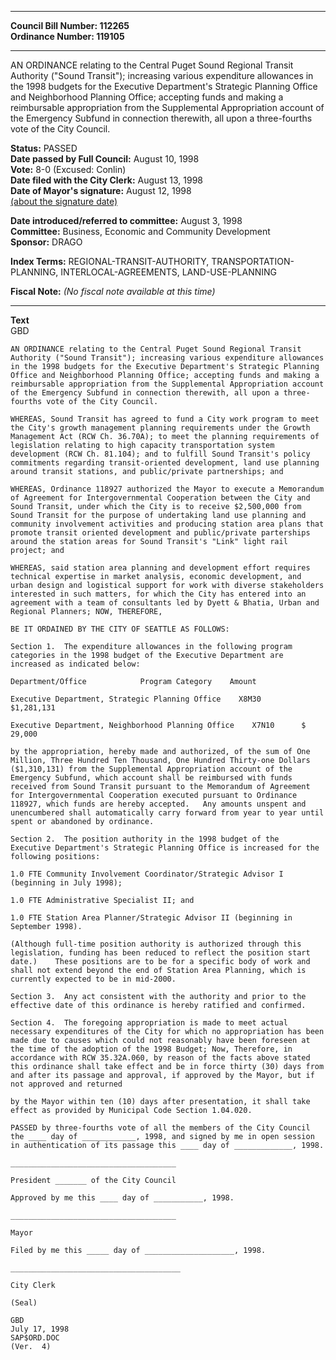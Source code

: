 * * * * *  
  
**Council Bill Number: [](#h0)[](#h2)112265**   
**Ordinance Number: 119105**  
  
* * * * *  
  
AN ORDINANCE relating to the Central Puget Sound Regional Transit Authority ("Sound Transit"); increasing various expenditure allowances in the 1998 budgets for the Executive Department's Strategic Planning Office and Neighborhood Planning Office; accepting funds and making a reimbursable appropriation from the Supplemental Appropriation account of the Emergency Subfund in connection therewith, all upon a three-fourths vote of the City Council.  
  
**Status:** PASSED   
**Date passed by Full Council:** August 10, 1998   
**Vote:** 8-0 (Excused: Conlin)   
**Date filed with the City Clerk:** August 13, 1998   
**Date of Mayor's signature:** August 12, 1998   
[(about the signature date)](/~public/approvaldate.htm)   
  
  
**Date introduced/referred to committee:** August 3, 1998   
**Committee:** Business, Economic and Community Development   
**Sponsor:** DRAGO   
  
**Index Terms:** REGIONAL-TRANSIT-AUTHORITY, TRANSPORTATION-PLANNING, INTERLOCAL-AGREEMENTS, LAND-USE-PLANNING  
  
**Fiscal Note:** *(No fiscal note available at this time)*  
  
* * * * *  
  
**Text**  
    GBD  
  
    AN ORDINANCE relating to the Central Puget Sound Regional Transit  
    Authority ("Sound Transit"); increasing various expenditure allowances  
    in the 1998 budgets for the Executive Department's Strategic Planning  
    Office and Neighborhood Planning Office; accepting funds and making a  
    reimbursable appropriation from the Supplemental Appropriation account  
    of the Emergency Subfund in connection therewith, all upon a three-  
    fourths vote of the City Council.  
  
    WHEREAS, Sound Transit has agreed to fund a City work program to meet  
    the City's growth management planning requirements under the Growth  
    Management Act (RCW Ch. 36.70A); to meet the planning requirements of  
    legislation relating to high capacity transportation system  
    development (RCW Ch. 81.104); and to fulfill Sound Transit's policy  
    commitments regarding transit-oriented development, land use planning  
    around transit stations, and public/private partnerships; and  
  
    WHEREAS, Ordinance 118927 authorized the Mayor to execute a Memorandum  
    of Agreement for Intergovernmental Cooperation between the City and  
    Sound Transit, under which the City is to receive $2,500,000 from  
    Sound Transit for the purpose of undertaking land use planning and  
    community involvement activities and producing station area plans that  
    promote transit oriented development and public/private parterships  
    around the station areas for Sound Transit's "Link" light rail  
    project; and  
  
    WHEREAS, said station area planning and development effort requires  
    technical expertise in market analysis, economic development, and  
    urban design and logistical support for work with diverse stakeholders  
    interested in such matters, for which the City has entered into an  
    agreement with a team of consultants led by Dyett & Bhatia, Urban and  
    Regional Planners; NOW, THEREFORE,  
  
    BE IT ORDAINED BY THE CITY OF SEATTLE AS FOLLOWS:  
  
    Section 1.  The expenditure allowances in the following program  
    categories in the 1998 budget of the Executive Department are  
    increased as indicated below:  
  
    Department/Office            Program Category    Amount  
  
    Executive Department, Strategic Planning Office    X8M30  
    $1,281,131  
  
    Executive Department, Neighborhood Planning Office    X7N10      $  
    29,000  
  
    by the appropriation, hereby made and authorized, of the sum of One  
    Million, Three Hundred Ten Thousand, One Hundred Thirty-one Dollars  
    ($1,310,131) from the Supplemental Appropriation account of the  
    Emergency Subfund, which account shall be reimbursed with funds  
    received from Sound Transit pursuant to the Memorandum of Agreement  
    for Intergovernmental Cooperation executed pursuant to Ordinance  
    118927, which funds are hereby accepted.   Any amounts unspent and  
    unencumbered shall automatically carry forward from year to year until  
    spent or abandoned by ordinance.  
  
    Section 2.  The position authority in the 1998 budget of the  
    Executive Department's Strategic Planning Office is increased for the  
    following positions:  
  
    1.0 FTE Community Involvement Coordinator/Strategic Advisor I  
    (beginning in July 1998);  
  
    1.0 FTE Administrative Specialist II; and  
  
    1.0 FTE Station Area Planner/Strategic Advisor II (beginning in  
    September 1998).  
  
    (Although full-time position authority is authorized through this  
    legislation, funding has been reduced to reflect the position start  
    date.)    These positions are to be for a specific body of work and  
    shall not extend beyond the end of Station Area Planning, which is  
    currently expected to be in mid-2000.  
  
    Section 3.  Any act consistent with the authority and prior to the  
    effective date of this ordinance is hereby ratified and confirmed.  
  
    Section 4.  The foregoing appropriation is made to meet actual  
    necessary expenditures of the City for which no appropriation has been  
    made due to causes which could not reasonably have been foreseen at  
    the time of the adoption of the 1998 Budget; Now, Therefore, in  
    accordance with RCW 35.32A.060, by reason of the facts above stated  
    this ordinance shall take effect and be in force thirty (30) days from  
    and after its passage and approval, if approved by the Mayor, but if  
    not approved and returned  
  
    by the Mayor within ten (10) days after presentation, it shall take  
    effect as provided by Municipal Code Section 1.04.020.  
  
    PASSED by three-fourths vote of all the members of the City Council  
    the ____ day of ____________, 1998, and signed by me in open session  
    in authentication of its passage this ____ day of _____________, 1998.  
  
    _____________________________________  
  
    President _______ of the City Council  
  
    Approved by me this ____ day of ___________, 1998.  
  
    _____________________________________  
  
    Mayor  
  
    Filed by me this _____ day of ____________________, 1998.  
  
    ______________________________________  
  
    City Clerk  
  
    (Seal)  
  
    GBD  
    July 17, 1998  
    SAP$ORD.DOC  
    (Ver.  4)  
